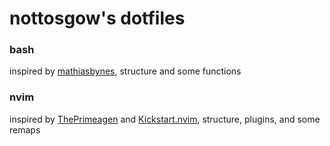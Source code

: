# nottosgow's dotfiles

### bash
inspired by [mathiasbynes](https://github.com/mathiasbynens/dotfiles), structure and some functions

### nvim
inspired by [ThePrimeagen](https://github.com/theprimeagen) and [Kickstart.nvim](https://github.com/nvim-lua/kickstart.nvim), structure, plugins, and some remaps
